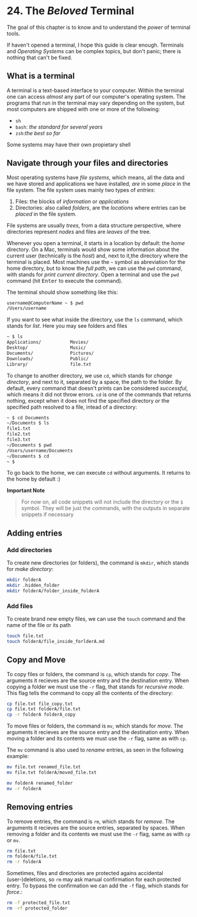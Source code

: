 # 24. The *Beloved* Terminal

The goal of this chapter is to know and to understand the *power* of terminal tools.

If haven't opened a terminal, I hope this guide is clear enough. Terminals and *Operating Systems* can be complex topics, but don't panic; there is nothing that can't be fixed.

## What is a terminal
A terminal is a text-based interface to your computer. Within the terminal one can access *almost* any part of our computer's operating system. The programs that run in the terminal may vary depending on the system, but most computers are shipped with one or more of the following:
- `sh`
- `bash`: *the standard for several years*
- `zsh`:*the best so far*

Some systems may have their own propietary shell

## Navigate through your files and directories

Most operating systems have *file systems*, which means, all the data and we have stored and applications we have installed, *are* in some *place* in the file system. The file system uses mainly two types of *entries*:
1. Files: the blocks of *information* or *applications* 
2. Directories: also called *folders*, are the *locations* where entries can be *placed* in the file system.

File systems are usually *trees*, from a data structure perspective, where directories represent *nodes* and files are *leaves* of the tree.

Whenever you open a terminal, it starts in a location by default: the *home* directory. On a Mac, terminals would show some information about the current user (technically is the *host*) and, next to it,the directory where the terminal is placed. Most machines use the `~` symbol as abreviation for the home directory, but to know the *full path*, we can use the `pwd` command, with stands for *print current directory*. Open a terminal and use the `pwd` command (hit <kbd>Enter</kbd> to execute the command).

The terminal should show something like this:
```sh
username@ComputerName ~ $ pwd
/Users/username
```

If you want to see what inside the directory, use the `ls` command, which stands for *list*. Here you may see folders and files
```sh
~ $ ls
Applications/           Movies/
Desktop/                Music/                  
Documents/              Pictures/               
Downloads/              Public/
Library/                file.txt
```

To change to another directory, we use `cd`, which stands for *change directory*, and next to it, separated by a space, the path to the folder. By default, every command that doesn't prints can be considered *successful*, which means it did not throw errors. `cd` is one of the commands that returns nothing, except when it does not find the specified directory *or* the specified path resolved to a file, intead of a directory:
```sh
~ $ cd Documents
~/Documents $ ls
file1.txt
file2.txt
file3.txt
~/Documents $ pwd
/Users/username/Documents
~/Documents $ cd
~ $
```
To go back to the home, we can execute `cd` without arguments. It returns to the home by default :)

**Important Note** 
>For now on, all code snippets will not include the directory or the `$` symbol. They will be just the commands, with the outputs in separate snippets if necessary


## Adding entries

### Add directories
To create new directories (or folders), the command is `mkdir`, which stands for *make directory*:
```sh
mkdir folderA
mkdir .hidden_folder
mkdir folderA/folder_inside_folderA
```

### Add files
To create brand new empty files, we can use the `touch` command and the name of the file or its path
```sh
touch file.txt
touch folderA/file_inside_forlderA.md
```

## Copy and Move
To copy files or folders, the command is `cp`, which stands for *copy*. The arguments it recieves are the source entry and the destination entry. When copying a folder we must use the `-r` flag, that stands for *recursive mode*. This flag tells the command to copy all the contents of the directory:
```sh
cp file.txt file_copy.txt
cp file.txt folderA/file.txt
cp -r folderA folderA_copy
```

To move files or folders, the command is `mv`, which stands for *move*. The arguments it recieves are the source entry and the destination entry. When moving a folder and its contents we must use the `-r` flag, same as with `cp`.

The `mv` command is also used to *rename* entries, as seen in the following example:

```sh
mv file.txt renamed_file.txt
mv file.txt folderA/moved_file.txt

mv folderA renamed_folder
mv -r folderA 

```

## Removing entries
To remove entries, the command is `rm`, which stands for *remove*. The arguments it recieves are the source entries, separated by spaces. When removing a folder and its contents we must use the `-r` flag, same as with `cp` or `mv`.

```sh
rm file.txt
rm folderA/file.txt
rm -r folderA
```

Sometimes, files and directories are protected agains accidental (user-)deletions, so `rm` may ask manual confirmation for each protected entry. To bypass the confirmation we can add the `-f` flag, which stands for *force*.:

```sh
rm -f protected_file.txt
rm -rf protected_folder
```